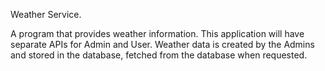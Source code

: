 Weather Service.

A program that provides weather information. This application will have separate APIs for Admin and User. Weather data is created by the Admins and stored in the database, fetched from the database when requested.
